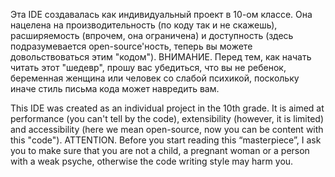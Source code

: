 Эта IDE создавалась как индивидуальный проект в 10-ом классе.
Она нацелена на производительность (по коду так и не скажешь), расширяемость (впрочем, она ограничена) и доступность (здесь подразумевается open-source'ность, теперь вы можете довольствоваться этим "кодом").
ВНИМАНИЕ. Перед тем, как начать читать этот "шедевр", прошу вас убедиться, что вы не ребенок, беременная женщина или человек со слабой психикой, поскольку иначе стиль письма кода может навредить вам.

This IDE was created as an individual project in the 10th grade.
It is aimed at performance (you can't tell by the code), extensibility (however, it is limited) and accessibility (here we mean open-source, now you can be content with this "code").
ATTENTION. Before you start reading this “masterpiece”, I ask you to make sure that you are not a child, a pregnant woman or a person with a weak psyche, otherwise the code writing style may harm you.
